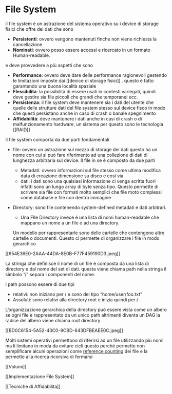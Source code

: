 # File System

il file system è un astrazione del sistema operativo su i device di storage fisici che offre dei dati che sono

- **Persistenti**: ovvero vengono mantenuti finche non viene richiesta la cancellazione
- **Nominati**: ovvero posso essere accessi  e ricercato in un formato Human-readable.

e deve provvedere a più aspetti che sono

- **Performance**: ovvero deve dare delle performance ragionevoli gestendo le limitazioni imposte dai [[device di storage fisici]] . questo è fatto garantendo una buona località spaziale
- **Flessibilità**: la possibilità di essere usati in contesti variegati, quindi deve gestire sia file piccoli che grandi che temporanei ecc.
- **Persistenza**: il file system deve mantenere sia i dati del utente che quelle delle strutture dati del file system stesso sul device fisco in modo che questi persistano anche in caso di crash o banale spegnimento
- **Affidabilità**: deve mantenere i dati anche in casi di crash o di malfunzionamento hardware, un sistema per questo sono le tecnologia [[RAID]]

Il file system comporta da due parti fondamentali

- file: ovvero un astrazione sul mezzo di storage dei dati questo ha un nome con cui si può fare riferimento ad una collezione di dati di lunghezza arbitraria sul device. Il file in se è composto da due parti
    - Metadati: ovvero informazioni sul file stesso come ultima modifica data di creazione dimensione su disco e così via
    - dati: i dati sono una qualsiasi informazione ci venga scritta fuori infatti sono un lungo array di byte senza tipo. Questo permette di scrivere sia file con formati molto semplici che file moto complessi come database e file con dentro immagine
- Directory: sono file contenendo system-defined metadati e dati arbitrari.
    - Una FIle Directory invece è una lista di nomi human-readable che mappano un nome a un file o ad una directory.

    Un modello per rappresentarle sono delle cartelle che contengono altre cartelle o documenti. Questo ci permette di organizzare i file in modo gerarchico


[[654E36E0-2AAA-44DA-8E0B-F77F459190D3.jpeg]]

La stringa che definisce il nome di un file è composta da una lista di directory e dal nome del set di dati. questa viene chiama path nella stringa il simbolo “/”  separa i componenti del nome.

I path possono essere di due tipi

- relativi: non iniziano per / e sono del tipo “home/user/foo.txt”
- Assoluti: sono relativi alla directory root e inizia quindi per /

L‘organizzazione gerarchica della directory può essere vista come un albero se ogni file è rappresentato da un unico path altrimenti diventa un DAG la radice del albero viene chiama root directory

[[BD0C6154-5A52-43C0-9CBD-643DFBEAEE0C.jpeg]]

Molti sistemi operativi permettono di riferirsi ad un file utilizzando più nomi ma li limitano in moda da evitare cicli questo perché permette non semplificare alcuni operazioni come [reference counting](../Paradigmi%20Di%20Programazione%20(PDP)%202ab8054c5494467d9ec9c760663a8888/Gestore%20della%20memoria%208a007bcc9a164fd69367acd21c791c63/Garbage%20Collector%204bfc1c6a3bea40308d2bfdb2ff143b86/Reference%20Counting%20ba2803eb6acf43169187490a71f3809b.md) dei file e la permette alla ricerca ricorsiva di fermarsi

[[Volumi]]

[[Implementazione File System]]

[[Tecniche di Affidabilita]]
